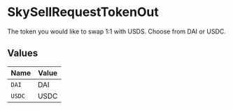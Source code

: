 # SkySellRequestTokenOut

The token you would like to swap 1:1 with USDS. Choose from DAI or USDC.


## Values

| Name   | Value  |
| ------ | ------ |
| `DAI`  | DAI    |
| `USDC` | USDC   |